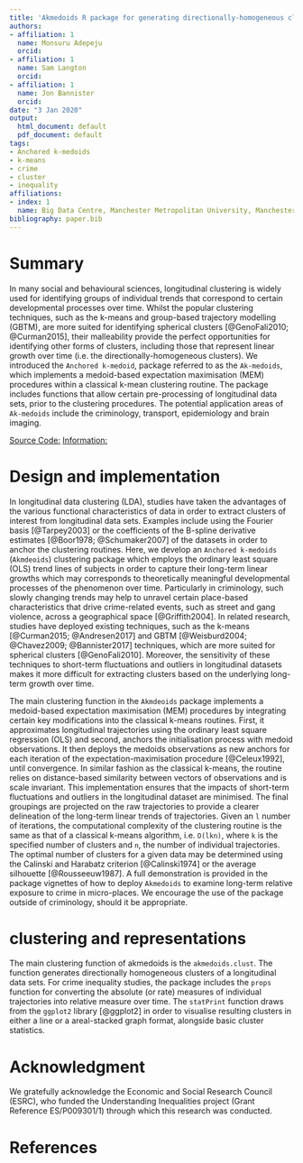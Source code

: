 ```yaml
---
title: 'Akmedoids R package for generating directionally-homogeneous clusters of longitudinal data sets'
authors:
- affiliation: 1
  name: Monsuru Adepeju
  orcid:
- affiliation: 1
  name: Sam Langton
  orcid: 
- affiliation: 1
  name: Jon Bannister
  orcid:
date: "3 Jan 2020"
output:
  html_document: default
  pdf_document: default
tags:
- Anchored k-medoids
- k-means
- crime
- cluster
- inequality
affiliations:
- index: 1
  name: Big Data Centre, Manchester Metropolitan University, Manchester, M15 6BH 
bibliography: paper.bib
---
```


<!--
generate citations (in R)
refs = RefManageR::ReadZotero(group = "418217", .params = list(collection = "JFR868KJ", limit = 100))
RefManageR::WriteBib(refs, "paper.bib")
citr::tidy_bib_file(rmd_file = "paper.md", messy_bibliography = "paper.bib")
-->

# Summary

In many social and behavioural sciences, longitudinal clustering is widely used for identifying groups of individual trends that correspond to certain developmental processes over time. Whilst the popular clustering techniques, such as the k-means and group-based trajectory modelling (GBTM), are more suited for identifying spherical clusters [@GenoFali2010; @Curman2015],  their malleability provide the perfect opportunities for identifying other forms of clusters, including those that represent linear growth over time (i.e. the directionally-homogeneous clusters). We introduced the `Anchored k-medoid`, package referred to as the `Ak-medoids`, which implements a medoid-based expectation maximisation (MEM) procedures within a classical k-mean clustering routine.  The package includes functions that allow certain pre-processing of longitudinal data sets, prior to the clustering procedures. The potential application areas of `Ak-medoids` include the criminology, transport, epidemiology and brain imaging.


[Source Code:](https://github.com/MAnalytics/Packages)
[Information:](https://cran.r-project.org/web/packages/akmedoids/index.html)

# Design and implementation

In longitudinal data clustering (LDA), studies have taken the advantages of the various functional characteristics of data in order to extract clusters of interest from longitudinal data sets. Examples include using the Fourier basis [@Tarpey2003] or the coefficients of the B-spline derivative estimates [@Boor1978; @Schumaker2007] of the datasets in order to anchor the clustering routines. Here, we develop an `Anchored k-medoids` (`Akmdeoids`) clustering package which employs the ordinary least square (OLS) trend lines of subjects in order to capture their long-term linear growths which may corresponds to theoretically meaningful developmental processes of the phenomenon over time. Particularly in criminology, such slowly changing trends may help to unravel certain place-based characteristics that drive crime-related events, such as street and gang violence, across a geographical space [@Griffith2004]. In related research, studies have deployed existing techniques, such as the k-means [@Curman2015; @Andresen2017] and GBTM [@Weisburd2004; @Chavez2009; @Bannister2017] techniques, which are more suited for spherical clusters [@GenoFali2010]. Moreover, the sensitivity of these techniques to short-term fluctuations and outliers in longitudinal datasets makes it more difficult for extracting clusters based on the underlying long-term growth over time. 

The main clustering function in the `Akmdeoids` package  implements a medoid-based expectation maximisation (MEM) procedures by integrating certain key modifications into the classical k-means routines. First, it approximates longitudinal trajectories using the ordinary least square regression (OLS) and second, anchors the initialisation process with medoid observations. It then deploys the medoids observations as new anchors for each iteration of the expectation-maximisation procedure [@Celeux1992], until convergence. In similar fashion as the classical k-means, the routine relies on distance-based similarity between vectors of observations and is scale invariant. This implementation ensures that the impacts of short-term fluctuations and outliers in the longitudinal dataset are minimised. The final groupings are projected on the raw trajectories to provide a clearer delineation of the long-term linear trends of trajectories. Given an `l` number of iterations, the computational complexity of the clustering routine is the same as that of a classical k-means algorithm, i.e. `O(lkn)`, where `k` is the specified number of clusters and `n`, the number of individual trajectories. The optimal number of clusters for a given data may be determined using the Calinski and Harabatz criterion [@Calinski1974] or the average silhouette [@Rousseeuw1987]. A full demonstration is provided in the package vignettes of how to deploy `Akmedoids` to examine long-term relative exposure to crime in micro-places. We encourage the use of the package outside of criminology, should it be appropriate.

# clustering and representations

The main clustering function of akmedoids is the `akmedoids.clust`. The function generates directionally homogeneous clusters of a longitudinal data sets. For crime inequality studies, the package includes the `props` function for converting the absolute (or rate) measures of individual trajectories into relative measure over time. The `statPrint` function draws from the `ggplot2` library [@ggplot2] in order to visualise resulting clusters in either a line or a areal-stacked graph format, alongside basic cluster statistics.

# Acknowledgment

We gratefully acknowledge the Economic and Social Research Council (ESRC), who funded the Understanding Inequalities project (Grant Reference ES/P009301/1) through which this research was conducted.

# References
